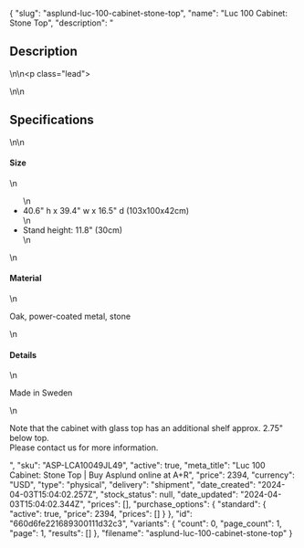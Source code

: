 {
  "slug": "asplund-luc-100-cabinet-stone-top",
  "name": "Luc 100 Cabinet: Stone Top",
  "description": "<h2>Description</h2>\n<!-- split -->\n<p class=\"lead\"> </p>\n<!-- split -->\n<h2>Specifications</h2>\n<!-- split -->\n<h4>Size</h4>\n<ul>\n<li>40.6\" h x 39.4\" w x 16.5\" d (103x100x42cm)</li>\n<li>Stand height: 11.8\" (30cm)</li>\n</ul>\n<h4>Material</h4>\n<p>Oak, power-coated metal, stone</p>\n<h4>Details</h4>\n<p>Made in Sweden</p>\n<p>Note that the cabinet with glass top has an additional shelf approx. 2.75\" below top. <br>Please contact us for more information.</p>",
  "sku": "ASP-LCA10049JL49",
  "active": true,
  "meta_title": "Luc 100 Cabinet: Stone Top | Buy Asplund online at A+R",
  "price": 2394,
  "currency": "USD",
  "type": "physical",
  "delivery": "shipment",
  "date_created": "2024-04-03T15:04:02.257Z",
  "stock_status": null,
  "date_updated": "2024-04-03T15:04:02.344Z",
  "prices": [],
  "purchase_options": {
    "standard": {
      "active": true,
      "price": 2394,
      "prices": []
    }
  },
  "id": "660d6fe221689300111d32c3",
  "variants": {
    "count": 0,
    "page_count": 1,
    "page": 1,
    "results": []
  },
  "filename": "asplund-luc-100-cabinet-stone-top"
}